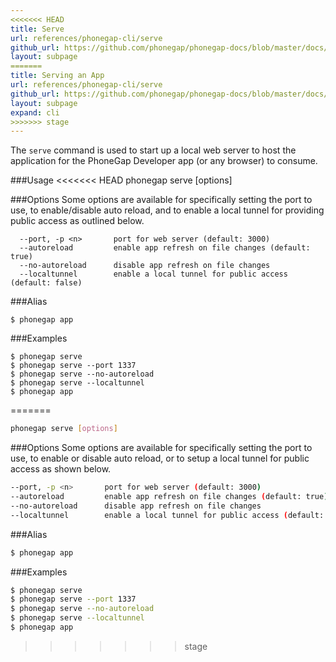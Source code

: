 ```yaml
---
<<<<<<< HEAD
title: Serve
url: references/phonegap-cli/serve
github_url: https://github.com/phonegap/phonegap-docs/blob/master/docs/references/phonegap-cli/serve.html.md
layout: subpage
=======
title: Serving an App
url: references/phonegap-cli/serve
github_url: https://github.com/phonegap/phonegap-docs/blob/master/docs/references/phonegap-cli/serve.html.md
layout: subpage
expand: cli
>>>>>>> stage
---
```


  The `serve` command is used to start up a local web server to host the application for the
  PhoneGap Developer app (or any browser) to consume.

###Usage 
<<<<<<< HEAD
    phonegap serve [options]   

###Options
  Some options are available for specifically setting the port to use, to enable/disable auto reload, 
  and to enable a local tunnel for providing public access as outlined below. 

      --port, -p <n>       port for web server (default: 3000)
      --autoreload         enable app refresh on file changes (default: true)
      --no-autoreload      disable app refresh on file changes
      --localtunnel        enable a local tunnel for public access (default: false)

###Alias

    $ phonegap app

###Examples

    $ phonegap serve
    $ phonegap serve --port 1337
    $ phonegap serve --no-autoreload
    $ phonegap serve --localtunnel
    $ phonegap app
=======
```bash
phonegap serve [options]
```       

###Options
  Some options are available for specifically setting the port to use, to enable or disable auto reload, 
  or to setup a local tunnel for public access as shown below. 

```bash
--port, -p <n>       port for web server (default: 3000)
--autoreload         enable app refresh on file changes (default: true)
--no-autoreload      disable app refresh on file changes
--localtunnel        enable a local tunnel for public access (default: false)
```

###Alias
```bash
$ phonegap app
```    

###Examples
```bash
$ phonegap serve
$ phonegap serve --port 1337
$ phonegap serve --no-autoreload
$ phonegap serve --localtunnel
$ phonegap app
```    
>>>>>>> stage
